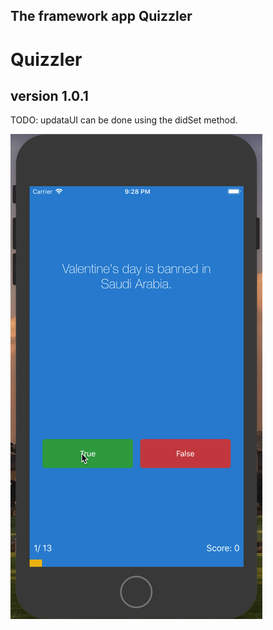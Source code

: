 ## The framework app Quizzler

# Quizzler

## version 1.0.1

TODO: updataUI can be done using the didSet method.


![image](https://github.com/jlbwm/Quizzler/blob/master/Kapture%202018-07-14%20at%2021.29.13.gif)
